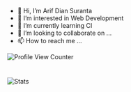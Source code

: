 - 👋 Hi, I’m Arif Dian Suranta
- 👀 I’m interested in Web Development
- 🌱 I’m currently learning CI
- 💞️ I’m looking to collaborate on ...
- 📫 How to reach me ...

![Profile View Counter](https://komarev.com/ghpvc/?username=MarkYeaahYT)
#
![Stats](https://github-readme-stats.vercel.app/api?username=MarkYeaahYT&show_icons=true)


<!---
MarkYeaahYT/MarkYeaahYT is a ✨ special ✨ repository because its `README.md` (this file) appears on your GitHub profile.
You can click the Preview link to take a look at your changes.
--->
